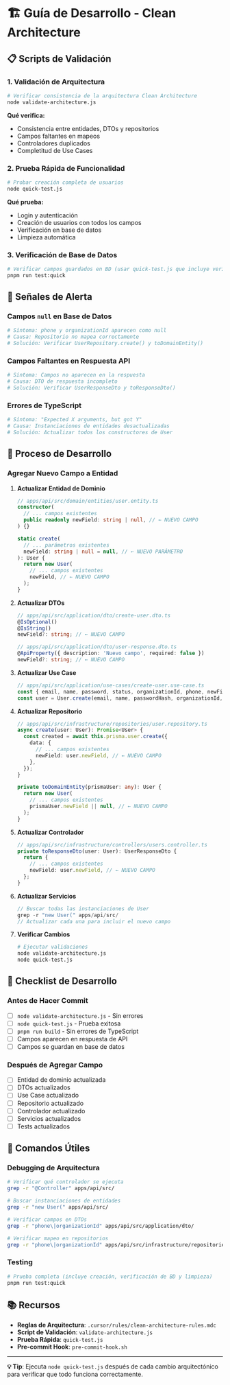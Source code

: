 # 🏗️ Guía de Desarrollo - Clean Architecture

## 📋 Scripts de Validación

### 1. **Validación de Arquitectura**

```bash
# Verificar consistencia de la arquitectura Clean Architecture
node validate-architecture.js
```

**Qué verifica:**

- Consistencia entre entidades, DTOs y repositorios
- Campos faltantes en mapeos
- Controladores duplicados
- Completitud de Use Cases

### 2. **Prueba Rápida de Funcionalidad**

```bash
# Probar creación completa de usuarios
node quick-test.js
```

**Qué prueba:**

- Login y autenticación
- Creación de usuarios con todos los campos
- Verificación en base de datos
- Limpieza automática

### 3. **Verificación de Base de Datos**

```bash
# Verificar campos guardados en BD (usar quick-test.js que incluye verificación de BD)
pnpm run test:quick
```

## 🚨 Señales de Alerta

### **Campos `null` en Base de Datos**

```bash
# Síntoma: phone y organizationId aparecen como null
# Causa: Repositorio no mapea correctamente
# Solución: Verificar UserRepository.create() y toDomainEntity()
```

### **Campos Faltantes en Respuesta API**

```bash
# Síntoma: Campos no aparecen en la respuesta
# Causa: DTO de respuesta incompleto
# Solución: Verificar UserResponseDto y toResponseDto()
```

### **Errores de TypeScript**

```bash
# Síntoma: "Expected X arguments, but got Y"
# Causa: Instanciaciones de entidades desactualizadas
# Solución: Actualizar todos los constructores de User
```

## 🔧 Proceso de Desarrollo

### **Agregar Nuevo Campo a Entidad**

1. **Actualizar Entidad de Dominio**

   ```typescript
   // apps/api/src/domain/entities/user.entity.ts
   constructor(
     // ... campos existentes
     public readonly newField: string | null, // ← NUEVO CAMPO
   ) {}

   static create(
     // ... parámetros existentes
     newField: string | null = null, // ← NUEVO PARÁMETRO
   ): User {
     return new User(
       // ... campos existentes
       newField, // ← NUEVO CAMPO
     );
   }
   ```

2. **Actualizar DTOs**

   ```typescript
   // apps/api/src/application/dto/create-user.dto.ts
   @IsOptional()
   @IsString()
   newField?: string; // ← NUEVO CAMPO

   // apps/api/src/application/dto/user-response.dto.ts
   @ApiProperty({ description: 'Nuevo campo', required: false })
   newField?: string; // ← NUEVO CAMPO
   ```

3. **Actualizar Use Case**

   ```typescript
   // apps/api/src/application/use-cases/create-user.use-case.ts
   const { email, name, password, status, organizationId, phone, newField } = createUserDto;
   const user = User.create(email, name, passwordHash, organizationId, status, phone, newField);
   ```

4. **Actualizar Repositorio**

   ```typescript
   // apps/api/src/infrastructure/repositories/user.repository.ts
   async create(user: User): Promise<User> {
     const created = await this.prisma.user.create({
       data: {
         // ... campos existentes
         newField: user.newField, // ← NUEVO CAMPO
       },
     });
   }

   private toDomainEntity(prismaUser: any): User {
     return new User(
       // ... campos existentes
       prismaUser.newField || null, // ← NUEVO CAMPO
     );
   }
   ```

5. **Actualizar Controlador**

   ```typescript
   // apps/api/src/infrastructure/controllers/users.controller.ts
   private toResponseDto(user: User): UserResponseDto {
     return {
       // ... campos existentes
       newField: user.newField, // ← NUEVO CAMPO
     };
   }
   ```

6. **Actualizar Servicios**

   ```typescript
   // Buscar todas las instanciaciones de User
   grep -r "new User(" apps/api/src/
   // Actualizar cada una para incluir el nuevo campo
   ```

7. **Verificar Cambios**
   ```bash
   # Ejecutar validaciones
   node validate-architecture.js
   node quick-test.js
   ```

## 🎯 Checklist de Desarrollo

### **Antes de Hacer Commit**

- [ ] `node validate-architecture.js` - Sin errores
- [ ] `node quick-test.js` - Prueba exitosa
- [ ] `pnpm run build` - Sin errores de TypeScript
- [ ] Campos aparecen en respuesta de API
- [ ] Campos se guardan en base de datos

### **Después de Agregar Campo**

- [ ] Entidad de dominio actualizada
- [ ] DTOs actualizados
- [ ] Use Case actualizado
- [ ] Repositorio actualizado
- [ ] Controlador actualizado
- [ ] Servicios actualizados
- [ ] Tests actualizados

## 🚀 Comandos Útiles

### **Debugging de Arquitectura**

```bash
# Verificar qué controlador se ejecuta
grep -r "@Controller" apps/api/src/

# Buscar instanciaciones de entidades
grep -r "new User(" apps/api/src/

# Verificar campos en DTOs
grep -r "phone\|organizationId" apps/api/src/application/dto/

# Verificar mapeo en repositorios
grep -r "phone\|organizationId" apps/api/src/infrastructure/repositories/
```

### **Testing**

```bash
# Prueba completa (incluye creación, verificación de BD y limpieza)
pnpm run test:quick
```

## 📚 Recursos

- **Reglas de Arquitectura**: `.cursor/rules/clean-architecture-rules.mdc`
- **Script de Validación**: `validate-architecture.js`
- **Prueba Rápida**: `quick-test.js`
- **Pre-commit Hook**: `pre-commit-hook.sh`

---

**💡 Tip**: Ejecuta `node quick-test.js` después de cada cambio arquitectónico para verificar que todo funciona correctamente.
